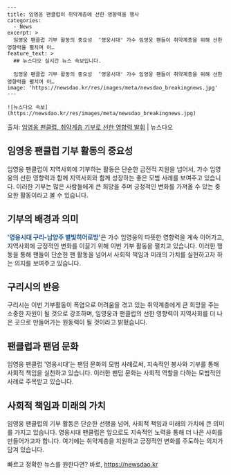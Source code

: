     ---
    title: 임영웅 팬클럽이 취약계층에 선한 영향력을 행사
    categories:
      - News
    excerpt: >
      임영웅 팬클럽 기부 활동의 중요성  ‘영웅시대' 가수 임영웅 팬들이 취약계층을 위해 선한 영향력을 펼치며 아…
    feature_text: >
      ## 뉴스다오 실시간 뉴스 속보입니다.
    
      임영웅 팬클럽 기부 활동의 중요성  ‘영웅시대' 가수 임영웅 팬들이 취약계층을 위해 선한 영향력을 펼치며 아…
    image: 'https://newsdao.kr/res/images/meta/newsdao_breakingnews.jpg'
    ---
    
    ![뉴스다오 속보](https://newsdao.kr/res/images/meta/newsdao_breakingnews.jpg)

<p>출처: <a href="https://newsdao.kr/4399" rel="dofollow">임영웅 팬클럽, 취약계층 기부로 선한 영향력 발휘</a> | 뉴스다오</p>

<h2 data-ke-size="size26">임영웅 팬클럽 기부 활동의 중요성</h2>
임영웅 팬클럽이 지역사회에 기부하는 활동은 단순한 금전적 지원을 넘어서, 가수 임영웅의 선한 영향력과 함께 지역사회와 함께 성장하는 좋은 모범 사례를 보여주고 있습니다. 이러한 기부는 많은 사람들에게 큰 희망을 주며 긍정적인 변화를 가져올 수 있는 중요한 활동이라고 볼 수 있습니다.

<h2 data-ke-size="size26">기부의 배경과 의미</h2>
<b><span style="color: #1a5490;">'영웅시대 구리-남양주 별빛히어로방'</span></b>은 가수 임영웅의 따뜻한 영향력을 계속 이어가고, 지역사회에 긍정적인 변화를 이끌기 위해 이번 기부 활동을 펼치고 있습니다. 이러한 행동을 통해 팬들이 단순한 팬 활동을 넘어서 사회적 책임과 미래의 가치를 실현하고자 하는 의지를 보여주고 있습니다.

<h2 data-ke-size="size26">구리시의 반응</h2>
구리시는 이번 기부활동이 폭염으로 어려움을 겪고 있는 취약계층에게 큰 희망을 주는 소중한 자원이 될 것으로 강조하며, 임영웅과 팬클럽의 선한 영향력이 지역사회를 더 나은 곳으로 만들어가는 원동력이 될 것이라고 밝혔습니다.

<h2 data-ke-size="size26">팬클럽과 팬덤 문화</h2>
임영웅 팬클럽 '영웅시대'는 팬덤 문화의 모범 사례로써, 지속적인 봉사와 기부를 통해 사회적 책임을 실천하고 있습니다. 이러한 팬덤 문화는 사회적 역할을 다하는 모범적인 사례로 주목받고 있습니다.

<h2 data-ke-size="size26">사회적 책임과 미래의 가치</h2>
임영웅 팬클럽의 기부 활동은 단순한 선행을 넘어, 사회적 책임과 미래의 가치에 큰 의미를 가지고 있습니다. 영웅시대 팬클럽은 앞으로도 지속적인 노력을 통해 더 나은 사회를 만들어가고자 합니다. 여기에는 취약계층을 지원하고 긍정적인 변화를 주도하는 의지가 담겨 있습니다. 

빠르고 정확한 뉴스를 원한다면? 바로, <a href="https://newsdao.kr" rel="dofollow">https://newsdao.kr</a>


    
